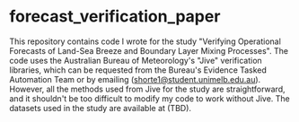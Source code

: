 # forecast_verification_paper
This repository contains code I wrote for the study "Verifying Operational Forecasts of Land-Sea Breeze and Boundary Layer Mixing Processes". The code uses the Australian Bureau of Meteorology's "Jive" verification libraries, which can be requested from the Bureau's Evidence Tasked Automation Team or by emailing (shorte1@student.unimelb.edu.au). However, all the methods used from Jive for the study are straightforward, and it shouldn't be too difficult to modify my code to work without Jive. The datasets used in the study are available at (TBD). 
